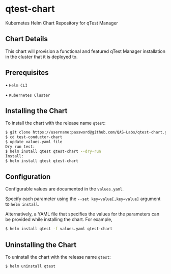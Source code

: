 # qtest-chart
Kubernetes Helm Chart Repository for qTest Manager

## Chart Details
This chart will provision a functional and featured qTest Manager installation in the cluster that it is deployed to.

## Prerequisites

   • `Helm CLI`

   • `Kubernetes Cluster`

## Installing the Chart

To install the chart with the release name `qtest`:
```bash
$ git clone https://username:password@github.com/QAS-Labs/qtest-chart.git
$ cd test-conductor-chart
$ update values.yaml file
Dry run test:
$ helm install qtest qtest-chart --dry-run
Install:
$ helm install qtest qtest-chart
```

## Configuration

Configurable values are documented in the `values.yaml`.

Specify each parameter using the `--set key=value[,key=value]` argument to `helm install`.

Alternatively, a YAML file that specifies the values for the parameters can be provided while installing the chart. For example,

```bash
$ helm install qtest -f values.yaml qtest-chart
```

## Uninstalling the Chart

To uninstall the chart with the release name `qtest`:
```bash
$ helm uninstall qtest
```
